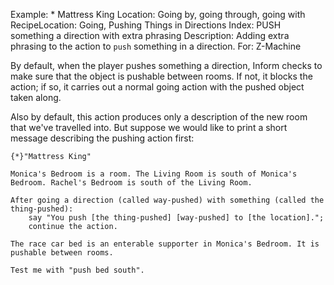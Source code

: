 Example: * Mattress King
Location: Going by, going through, going with
RecipeLocation: Going, Pushing Things in Directions
Index: PUSH something a direction with extra phrasing
Description: Adding extra phrasing to the action to ``push`` something in a direction.
For: Z-Machine

  
By default, when the player pushes something a direction, Inform checks to make sure that the object is pushable between rooms. If not, it blocks the action; if so, it carries out a normal going action with the pushed object taken along.

  
Also by default, this action produces only a description of the new room that we've travelled into. But suppose we would like to print a short message describing the pushing action first:

  

``` inform7
{*}"Mattress King"

Monica's Bedroom is a room. The Living Room is south of Monica's Bedroom. Rachel's Bedroom is south of the Living Room.

After going a direction (called way-pushed) with something (called the thing-pushed):
	say "You push [the thing-pushed] [way-pushed] to [the location].";
	continue the action.

The race car bed is an enterable supporter in Monica's Bedroom. It is pushable between rooms.

Test me with "push bed south".
```


